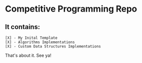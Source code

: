 # Competitive Programming Repo

## It contains:
    [X] - My Inital Template
    [X] - Algorithms Implementations
    [X] - Custom Data Structures Implementations

That's about it. See ya!